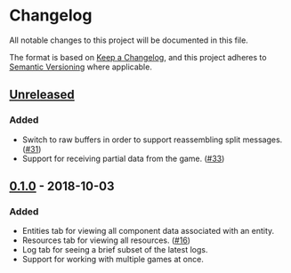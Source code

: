 # Changelog

All notable changes to this project will be documented in this file.

The format is based on [Keep a Changelog](https://keepachangelog.com/en/1.0.0/),
and this project adheres to [Semantic Versioning](https://semver.org/spec/v2.0.0.html)
where applicable.

## [Unreleased]

### Added

* Switch to raw buffers in order to support reassembling split messages. ([#31])
* Support for receiving partial data from the game. ([#33])

[#31]: https://github.com/randomPoison/amethyst-editor/pull/31
[#33]: https://github.com/randomPoison/amethyst-editor/pull/33

## [0.1.0] - 2018-10-03

### Added

* Entities tab for viewing all component data associated with an entity.
* Resources tab for viewing all resources. ([#16])
* Log tab for seeing a brief subset of the latest logs.
* Support for working with multiple games at once.

[#16]: https://github.com/randomPoison/amethyst-editor/pull/16

[Unreleased]: https://github.com/randomPoison/amethyst-editor/compare/v0.1.0...HEAD
[0.1.0]: https://github.com/randomPoison/amethyst-editor/compare/43fa22e89a643ee3140741a75ef996fc956d24be...v0.1.0
